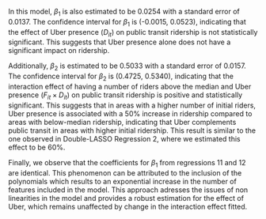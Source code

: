 In this model, $\beta_1$ is also estimated to be 0.0254 with a standard error of 0.0137. The confidence interval for $\beta_1$ is (-0.0015, 0.0523), indicating that the effect of Uber presence ($D_{it}$) on public transit ridership is not statistically significant. This suggests that Uber presence alone does not have a significant impact on ridership.

Additionally, $\beta_2$ is estimated to be 0.5033 with a standard error of 0.0157. The confidence interval for $\beta_2$ is (0.4725, 0.5340), indicating that the interaction effect of having a number of riders above the median and Uber presence ($F_{it} \times D_{it}$) on public transit ridership is positive and statistically significant. This suggests that in areas with a higher number of initial riders, Uber presence is associated with a 50% increase in ridership compared to areas with below-median ridership, indicating that Uber complements public transit in areas with higher initial ridership. This result is similar to the one observed in Double-LASSO Regression 2, where we estimated this effect to be 60%.

Finally, we observe that the coefficients for $\beta_1$ from regressions 11 and 12 are identical. This phenomenon can be attributed to the inclusion of the polynomials which results to an exponential increase in the number of features included in the model. This approach adresses the issues of non linearities in the model and provides a robust estimation for the effect of Uber, which remains unaffected by change in the interaction effect fitted.